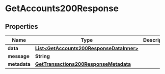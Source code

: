 

# GetAccounts200Response


## Properties

| Name | Type | Description | Notes |
|------------ | ------------- | ------------- | -------------|
|**data** | [**List&lt;GetAccounts200ResponseDataInner&gt;**](GetAccounts200ResponseDataInner.md) |  |  [optional] |
|**message** | **String** |  |  [optional] |
|**metadata** | [**GetTransactions200ResponseMetadata**](GetTransactions200ResponseMetadata.md) |  |  [optional] |



